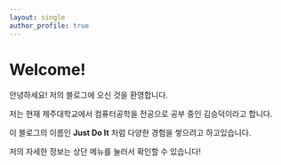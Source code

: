 ```yaml
---
layout: single
author_profile: true
---
```

<h1>Welcome!</h1>
안녕하세요! 저의 블로그에 오신 것을 환영합니다.

저는 현재 제주대학교에서 컴퓨터공학을 전공으로 공부 중인 김승덕이라고 합니다.

이 블로그의 이름인 __Just Do It__ 처럼 다양한 경험을 쌓으려고 
하고있습니다.

저의 자세한 정보는 상단 메뉴를 눌러서 확인할 수 있습니다!